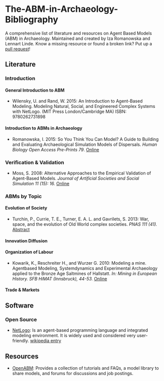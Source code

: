 
# The-ABM-in-Archaeology-Bibliography
A comprehensive list of literature and resources on Agent Based Models (ABM) in Archaeology. Maintained and created by Iza Romanowska and Lennart Linde. Know a missing resource or found a broken link? Put up a [pull request](https://help.github.com/articles/creating-a-pull-request/)! 

## Literature
### Introduction
#### General Introduction to ABM
* Wilensky, U. and Rand, W. 2015: An Introduction to Agent-Based Modeling. Modeling Natural, Social, and Engineered Complex Systems with NetLogo. (MIT Press London/Cambridge MA) ISBN: 9780262731898

#### Introduction to ABMs in Archaeology
* Romanowska, I. 2015: So You Think You Can Model? A Guide to Building and Evaluating Archaeological Simulation Models of Dispersals. _Human Biology Open Access Pre-Prints 79_.
[Online](http://digitalcommons.wayne.edu/cgi/viewcontent.cgi?article=1077&context=humbiol_preprints)

### Verification & Validation
* Moss, S. 2008: Alternative Approaches to the Empirical Validation of Agent-Based Models. _Journal of Artificial Societies and Social Simulation 11 (15): 16._ [Online](http://jasss.soc.surrey.ac.uk/11/1/5.html)

### ABMs by Topic
#### Evolution of Society
* Turchin, P., Currie, T. E., Turner, E. A. L. and Gavrilets, S. 2013: War, space, and the evolution of Old World complex societies. _PNAS 111 (41)._ [Abstract](http://www.pnas.org/content/110/41/16384.abstract)
#### Innovation Diffusion
#### Organization of Labour
* Kowarik, K., Reschreiter H., and Wurzer G. 2010: Modeling a mine. Agentbased Modeling, Systemdynamics and Experimental Archaeology applied to the Bronze Age Saltmines of Hallstatt. _In: Mining in European History. SFB HiMAT (Innsbruck), 44-53._ [Online](https://www.academia.edu/6325518/K._Kowarik_H._Reschreiter_and_G._Wurzer_2010_Modeling_a_mine._Agentbased_Modeling_Systemdynamics_and_Experimental_Archaeology_applied_to_the_Bronze_Age_Saltmines_of_Hallstatt._In_Mining_in_European_History._SFB_HiMAT_44-53)
#### Trade & Markets

## Software
### Open Source
* [NetLogo](https://ccl.northwestern.edu/netlogo/): Is an agent-based programming language and integrated modeling environment. It is widely used and considered very user-friendly. [wikipedia entry](https://en.wikipedia.org/wiki/NetLogo)

## Resources
* [OpenABM](https://www.openabm.org/): Provides a collection of tutorials and FAQs, a model library to share models, and forums for discussions and job postings.
